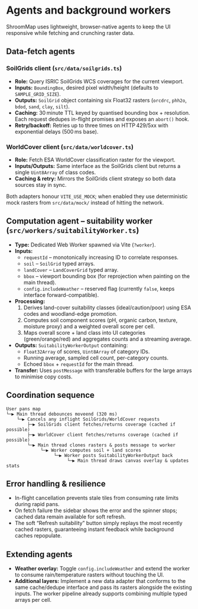 # Agents and background workers

ShroomMap uses lightweight, browser-native agents to keep the UI responsive while fetching and crunching raster data.

## Data-fetch agents

### SoilGrids client (`src/data/soilgrids.ts`)

- **Role:** Query ISRIC SoilGrids WCS coverages for the current viewport.
- **Inputs:** `BoundingBox`, desired pixel width/height (defaults to `SAMPLE_GRID_SIZE`).
- **Outputs:** `SoilGrid` object containing six Float32 rasters (`orcdrc`, `phh2o`, `bdod`, `sand`, `clay`, `silt`).
- **Caching:** 30 minute TTL keyed by quantised bounding box + resolution. Each request dedupes in-flight promises and exposes an `abort()` hook.
- **Retry/backoff:** Retries up to three times on HTTP 429/5xx with exponential delays (500 ms base).

### WorldCover client (`src/data/worldcover.ts`)

- **Role:** Fetch ESA WorldCover classification raster for the viewport.
- **Inputs/Outputs:** Same interface as the SoilGrids client but returns a single `Uint8Array` of class codes.
- **Caching & retry:** Mirrors the SoilGrids client strategy so both data sources stay in sync.

Both adapters honour `VITE_USE_MOCK`; when enabled they use deterministic mock rasters from `src/data/mock/` instead of hitting the network.

## Computation agent – suitability worker (`src/workers/suitabilityWorker.ts`)

- **Type:** Dedicated Web Worker spawned via Vite (`?worker`).
- **Inputs:**
  - `requestId` – monotonically increasing ID to correlate responses.
  - `soil` – `SoilGrid` typed arrays.
  - `landCover` – `LandCoverGrid` typed array.
  - `bbox` – viewport bounding box (for reprojection when painting on the main thread).
  - `config.includeWeather` – reserved flag (currently `false`, keeps interface forward-compatible).
- **Processing:**
  1. Derives land-cover suitability classes (ideal/caution/poor) using ESA codes and woodland-edge promotion.
  2. Computes soil component scores (pH, organic carbon, texture, moisture proxy) and a weighted overall score per cell.
  3. Maps overall score + land class into UI categories (green/orange/red) and aggregates counts and a streaming average.
- **Outputs:** `SuitabilityWorkerOutput` containing:
  - `Float32Array` of scores, `Uint8Array` of category IDs.
  - Running average, sampled cell count, per-category counts.
  - Echoed `bbox` + `requestId` for the main thread.
- **Transfer:** Uses `postMessage` with transferable buffers for the large arrays to minimise copy costs.

## Coordination sequence

```
User pans map
└─▶ Main thread debounces moveend (320 ms)
    └─▶ Cancels any inflight SoilGrids/WorldCover requests
        ├─▶ SoilGrids client fetches/returns coverage (cached if possible)
        ├─▶ WorldCover client fetches/returns coverage (cached if possible)
        └─▶ Main thread clones rasters & posts message to worker
             └─▶ Worker computes soil + land scores
                  └─▶ Worker posts SuitabilityWorkerOutput back
                       └─▶ Main thread draws canvas overlay & updates stats
```

## Error handling & resilience

- In-flight cancellation prevents stale tiles from consuming rate limits during rapid pans.
- On fetch failure the sidebar shows the error and the spinner stops; cached data remain available for soft refresh.
- The soft “Refresh suitability” button simply replays the most recently cached rasters, guaranteeing instant feedback while background caches repopulate.

## Extending agents

- **Weather overlay:** Toggle `config.includeWeather` and extend the worker to consume rain/temperature rasters without touching the UI.
- **Additional layers:** Implement a new data adapter that conforms to the same cache/dedupe interface and pass its rasters alongside the existing inputs. The worker pipeline already supports combining multiple typed arrays per cell.
